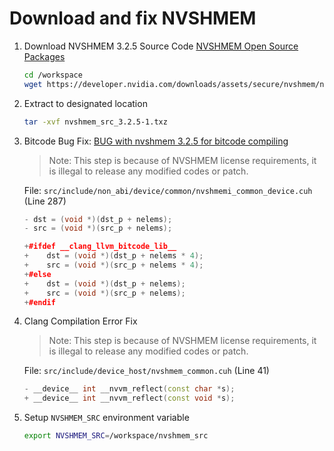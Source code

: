 # Download and fix NVSHMEM


1. Download NVSHMEM 3.2.5 Source Code [NVSHMEM Open Source Packages](https://developer.nvidia.com/downloads/assets/secure/nvshmem/nvshmem_src_3.2.5-1.txz)
    ```sh
    cd /workspace
    wget https://developer.nvidia.com/downloads/assets/secure/nvshmem/nvshmem_src_3.2.5-1.txz
    ```

2. Extract to designated location
    ```sh
    tar -xvf nvshmem_src_3.2.5-1.txz
    ```

3. Bitcode Bug Fix: [BUG with nvshmem 3.2.5 for bitcode compiling](https://forums.developer.nvidia.com/t/bug-with-nvshmem-3-2-5-for-bitcode-compiling/327847)

    > Note: This step is because of NVSHMEM license requirements, it is illegal to release any modified codes or patch.

    File: ```src/include/non_abi/device/common/nvshmemi_common_device.cuh``` (Line 287)
    ```cpp
    - dst = (void *)(dst_p + nelems);
    - src = (void *)(src_p + nelems);

    +#ifdef __clang_llvm_bitcode_lib__
    +    dst = (void *)(dst_p + nelems * 4);
    +    src = (void *)(src_p + nelems * 4);
    +#else
    +    dst = (void *)(dst_p + nelems);
    +    src = (void *)(src_p + nelems);
    +#endif
    ```

4. Clang Compilation Error Fix

    > Note: This step is because of NVSHMEM license requirements, it is illegal to release any modified codes or patch.

    File: ```src/include/device_host/nvshmem_common.cuh``` (Line 41)
    ```cpp
    - __device__ int __nvvm_reflect(const char *s);
    + __device__ int __nvvm_reflect(const void *s);
    ```

5. Setup `NVSHMEM_SRC` environment variable
    ```sh
    export NVSHMEM_SRC=/workspace/nvshmem_src
    ```

